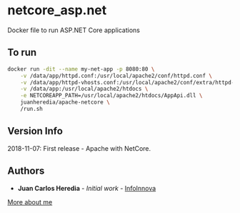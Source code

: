 # netcore_asp.net

Docker file to run ASP.NET Core applications

## To run  

```bash
docker run -dit --name my-net-app -p 8080:80 \
    -v /data/app/httpd.conf:/usr/local/apache2/conf/httpd.conf \
    -v /data/app/httpd-vhosts.conf:/usr/local/apache2/conf/extra/httpd-vhosts.conf  \
    -v /data/app:/usr/local/apache2/htdocs \
    -e NETCOREAPP_PATH=/usr/local/apache2/htdocs/AppApi.dll \
    juanheredia/apache-netcore \
    /run.sh
```

## Version Info

2018-11-07: First release - Apache with NetCore.

## Authors

* **Juan Carlos Heredia** - *Initial work* - [InfoInnova](https://infoinnova.net)

[More about me](https://about.me/juancarlosherediamayer)
